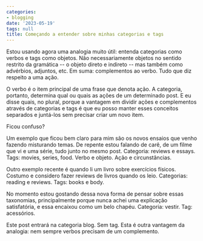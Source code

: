 ```yaml
---
categories:
- blogging
date: '2023-05-19'
tags: null
title: Começando a entender sobre minhas categorias e tags
---
```


Estou usando agora uma analogia muito útil: entenda categorias como verbos e tags como objetos. Não necessariamente objetos no sentido restrito da gramática -- o objeto direto e indireto -- mas também como advérbios, adjuntos, etc. Em suma: complementos ao verbo. Tudo que diz respeito a uma ação.

O verbo é o item principal de uma frase que denota ação. A categoria, portanto, determina qual ou quais as ações de um determinado post. E eu disse quais, no plural, porque a vantagem em dividir ações e complementos através de categorias e tags é que eu posso manter esses conceitos separados e juntá-los sem precisar criar um novo item.

Ficou confuso?

Um exemplo que ficou bem claro para mim são os novos ensaios que venho fazendo misturando temas. De repente estou falando de carê, de um filme que vi e uma série, tudo junto no mesmo post. Categoria: reviews e essays. Tags: movies, series, food. Verbo e objeto. Ação e circunstâncias.

Outro exemplo recente é quando li um livro sobre exercícios físicos. Costumo e considero fazer reviews de livros quando os leio. Categorias: reading e reviews. Tags: books e body.

No momento estou gostando dessa nova forma de pensar sobre essas taxonomias, principalmente porque nunca achei uma explicação satisfatória, e essa encaixou como um belo chapéu. Categoria: vestir. Tag: acessórios.

Este post entrará na categoria blog. Sem tag. Esta é outra vantagem da analogia: nem sempre verbos precisam de um complemento.

